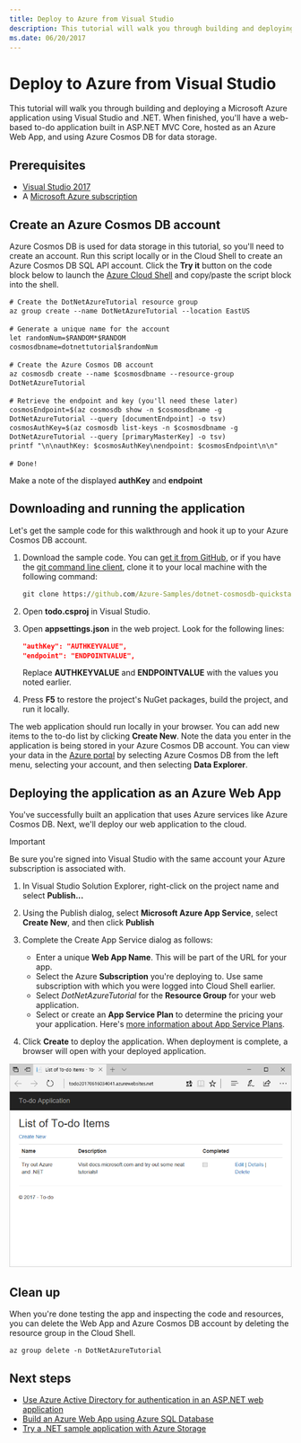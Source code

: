 ```yaml
---
title: Deploy to Azure from Visual Studio
description: This tutorial will walk you through building and deploying a Microsoft Azure application using Visual Studio and .NET.
ms.date: 06/20/2017
---
```


# Deploy to Azure from Visual Studio

This tutorial will walk you through building and deploying a Microsoft Azure application using Visual Studio and .NET.  When finished, you'll have a web-based to-do application built in ASP.NET MVC Core, hosted as an Azure Web App, and using Azure Cosmos DB for data storage.

## Prerequisites

* [Visual Studio 2017](https://www.visualstudio.com/downloads/)
* A [Microsoft Azure subscription](https://azure.microsoft.com/free/)

## Create an Azure Cosmos DB account

Azure Cosmos DB is used for data storage in this tutorial, so you'll need to create an account.  Run this script locally or in the Cloud Shell to create an Azure Cosmos DB SQL API account.  Click the **Try it** button on the code block below to launch the [Azure Cloud Shell](/azure/cloud-shell/) and copy/paste the script block into the shell.

```azurecli-interactive
# Create the DotNetAzureTutorial resource group
az group create --name DotNetAzureTutorial --location EastUS

# Generate a unique name for the account
let randomNum=$RANDOM*$RANDOM
cosmosdbname=dotnettutorial$randomNum

# Create the Azure Cosmos DB account
az cosmosdb create --name $cosmosdbname --resource-group DotNetAzureTutorial

# Retrieve the endpoint and key (you'll need these later)
cosmosEndpoint=$(az cosmosdb show -n $cosmosdbname -g DotNetAzureTutorial --query [documentEndpoint] -o tsv)
cosmosAuthKey=$(az cosmosdb list-keys -n $cosmosdbname -g DotNetAzureTutorial --query [primaryMasterKey] -o tsv)
printf "\n\nauthKey: $cosmosAuthKey\nendpoint: $cosmosEndpoint\n\n"

# Done!

```

Make a note of the displayed **authKey** and **endpoint** 

## Downloading and running the application

Let's get the sample code for this walkthrough and hook it up to your Azure Cosmos DB account.

1. Download the sample code.  You can [get it from GitHub](https://github.com/Azure-Samples/dotnet-cosmosdb-quickstart/), or if you have the [git command line client](https://git-scm.com/), clone it to your local machine with the following command:

    ```cmd
    git clone https://github.com/Azure-Samples/dotnet-cosmosdb-quickstart
    ```

2. Open **todo.csproj** in Visual Studio.

3. Open **appsettings.json** in the web project.  Look for the following lines:

    ```json
    "authKey": "AUTHKEYVALUE",
    "endpoint": "ENDPOINTVALUE",
    ```

    Replace **AUTHKEYVALUE** and **ENDPOINTVALUE** with the values you noted earlier.

4. Press **F5** to restore the project's NuGet packages, build the project, and run it locally.

The web application should run locally in your browser.  You can add new items to the to-do list by clicking **Create New**.  Note the data you enter in the application is being stored in your Azure Cosmos DB account.  You can view your data in the [Azure portal](https://portal.azure.com) by selecting Azure Cosmos DB from the left menu, selecting your account, and then selecting **Data Explorer**.

## Deploying the application as an Azure Web App

You've successfully built an application that uses Azure services like Azure Cosmos DB.  Next, we'll deploy our web application to the cloud.

> [!IMPORTANT]
> Be sure you're signed into Visual Studio with the same account your Azure subscription is associated with.

1. In Visual Studio Solution Explorer, right-click on the project name and select **Publish...**

2. Using the Publish dialog, select **Microsoft Azure App Service**, select **Create New**, and then click **Publish**

3. Complete the Create App Service dialog as follows:

    * Enter a unique **Web App Name**.  This will be part of the URL for your app.
    * Select the Azure **Subscription** you're deploying to.  Use same subscription with which you were logged into Cloud Shell earlier.
    * Select *DotNetAzureTutorial* for the **Resource Group** for your web application.
    * Select or create an **App Service Plan** to determine the pricing your your application.  Here's [more information about App Service Plans](/azure/app-service/azure-web-sites-web-hosting-plans-in-depth-overview).

4. Click **Create** to deploy the application.  When deployment is complete, a browser will open with your deployed application.

![The completed app](./media/dotnet-quickstart/todo.png)

## Clean up

When you're done testing the app and inspecting the code and resources, you can delete the Web App and Azure Cosmos DB account by deleting the resource group in the Cloud Shell.

```azurecli-interactive
az group delete -n DotNetAzureTutorial
```

## Next steps

* [Use Azure Active Directory for authentication in an ASP.NET web application](/azure/active-directory/develop/active-directory-devquickstarts-webapp-dotnet)
* [Build an Azure Web App using Azure SQL Database](/azure/app-service-web/web-sites-dotnet-get-started)
* [Try a .NET sample application with Azure Storage](/azure/storage/storage-samples-dotnet)


